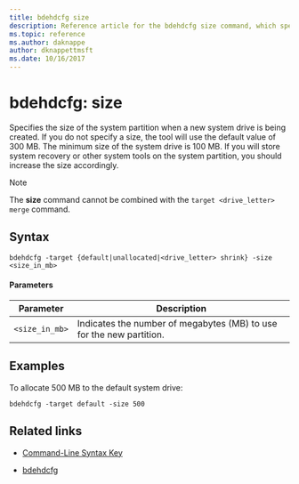 ```yaml
---
title: bdehdcfg size
description: Reference article for the bdehdcfg size command, which specifies the size of the system partition when a new system drive is being created.
ms.topic: reference
ms.author: daknappe
author: dknappettmsft
ms.date: 10/16/2017
---
```


# bdehdcfg: size

Specifies the size of the system partition when a new system drive is being created. If you do not specify a size, the tool will use the default value of 300 MB. The minimum size of the system drive is 100 MB. If you will store system recovery or other system tools on the system partition, you should increase the size accordingly.

> [!NOTE]
> The **size** command cannot be combined with the `target <drive_letter> merge` command.

## Syntax

```
bdehdcfg -target {default|unallocated|<drive_letter> shrink} -size <size_in_mb>
```

#### Parameters

| Parameter | Description |
| --------- | ----------- |
| `<size_in_mb>` | Indicates the number of megabytes (MB) to use for the new partition. |

## Examples

To allocate 500 MB to the default system drive:

```
bdehdcfg -target default -size 500
```

## Related links

- [Command-Line Syntax Key](command-line-syntax-key.md)

- [bdehdcfg](bdehdcfg.md)
